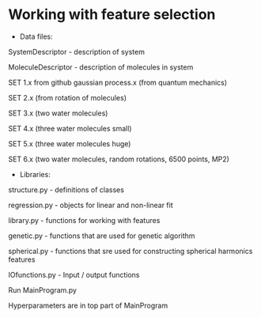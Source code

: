 # Working with feature selection

* Data files:

SystemDescriptor - description of system

MoleculeDescriptor - description of molecules in system

SET 1.x from github gaussian process.x (from quantum mechanics)

SET 2.x  (from rotation of molecules)

SET 3.x (two water molecules)

SET 4.x (three water molecules small)

SET 5.x (three water molecules huge)

SET 6.x (two water molecules, random rotations, 6500 points, MP2)

* Libraries:

structure.py - definitions of classes

regression.py - objects for linear and non-linear fit

library.py - functions for working with features

genetic.py - functions that are used for genetic algorithm

spherical.py - functions that sre used for constructing spherical harmonics features

IOfunctions.py - Input / output functions

Run MainProgram.py

Hyperparameters are in top part of MainProgram
